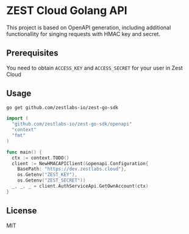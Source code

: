 # ZEST Cloud Golang API

This project is based on OpenAPI generation, including additional functionallity for singing requests with HMAC key and secret.

## Prerequisites

You need to obtain `ACCESS_KEY` and `ACCESS_SECRET` for your user in Zest Cloud

## Usage

```sh
go get github.com/zestlabs-io/zest-go-sdk
```

```go
import (
  "github.com/zestlabs-io/zest-go-sdk/openapi"
  "context"
  "fmt"
)

func main() {
  ctx := context.TODO()
  client := NewHMACAPIClient(&openapi.Configuration{
    BasePath: "https://dev.zestlabs.cloud"},
    os.Getenv("ZEST_KEY"),
    os.Getenv("ZEST_SECRET"))
  _, _, _ = client.AuthServiceApi.GetOwnAccount(ctx)
}
```

## License

MIT
